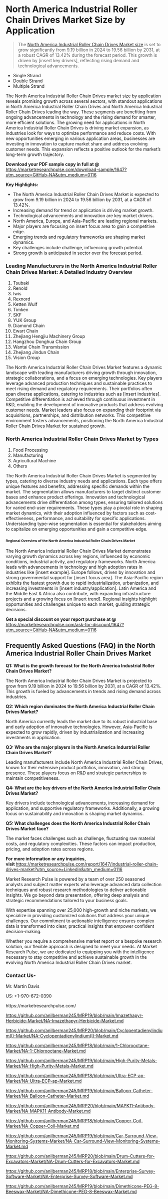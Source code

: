 <h1>North America Industrial Roller Chain Drives Market&nbsp;Size by Application</h1><blockquote><p>The <a href="https://marketresearchpulse.com/download-sample/1647?utm_source=GitHub-NA&amp;utm_medium=0116">North America Industrial Roller Chain Drives Market size</a> is set to grow significantly from 9.19 billion in 2024 to 19.56 billion by 2031, at a robust CAGR of 13.42% during the forecast period. This growth is driven by [insert key drivers], reflecting rising demand and technological advancements.</p></blockquote><ul><li>Single Strand <li> Double Strand <li> Multiple Strand</li></ul><p>The North America Industrial Roller Chain Drives market size by application reveals promising growth across several sectors, with standout applications in North America Industrial Roller Chain Drives and North America Industrial Roller Chain Drives leading the way. These segments are benefiting from ongoing advancements in technology and the rising demand for smarter, more efficient solutions. The growing need for applications in North America Industrial Roller Chain Drives is driving market expansion, as industries look for ways to optimize performance and reduce costs. With new opportunities emerging in various application areas, businesses are investing in innovation to capture market share and address evolving customer needs. This expansion reflects a positive outlook for the market’s long-term growth trajectory.</p><p><strong>Download your PDF sample copy in full at @ </strong><a href="https://marketresearchpulse.com/download-sample/1647?utm_source=GitHub-NA&amp;utm_medium=0116">https://marketresearchpulse.com/download-sample/1647?utm_source=GitHub-NA&amp;utm_medium=0116</a></p><p><strong>Key Highlights: </strong></p><ul><li>The North America Industrial Roller Chain Drives Market is expected to grow from 9.19 billion in 2024 to 19.56 billion by 2031, at a CAGR of 13.42%.</li><li>Increasing demand for trend or application is driving market growth.</li><li>Technological advancements and innovation are key market drivers.</li><li>North America, Europe, and Asia-Pacific are leading regional markets.</li><li>Major players are focusing on insert focus area to gain a competitive edge.</li><li>Emerging trends and regulatory frameworks are shaping market dynamics.</li><li>Key challenges include challenge, influencing growth potential.</li><li>Strong growth is anticipated in sector over the forecast period.</li></ul><h3>Leading Manufacturers in the North America Industrial Roller Chain Drives Market: A Detailed Industry Overview</h3><ol><li>Tsubaki</li><li>Renold</li><li>Iwis</li><li>Rexnord</li><li>Ketten Wulf</li><li>Timken</li><li>SKF</li><li>YUK Group</li><li>Diamond Chain</li><li>Ewart Chain</li><li>Zhejiang Hengjiu Machinery Group</li><li>Hangzhou Donghua Chain Group</li><li>Wantai Chain Transmission</li><li>Zhejiang Jindun Chain</li><li>Vision Group</li></ol><div class="flex max-w-full flex-col flex-grow"><div class="min-h-8 text-message flex w-full flex-col items-end gap-2 whitespace-normal break-words [.text-message+&amp;]:mt-5" dir="auto" data-message-author-role="assistant" data-message-id="fd8432e4-4910-450d-b182-61b7bfb0a01f" data-message-model-slug="gpt-4o"><div class="flex w-full flex-col gap-1 empty:hidden first:pt-[3px]"><div class="markdown prose w-full break-words dark:prose-invert light"><p>The North America Industrial Roller Chain Drives Market features a dynamic landscape with leading manufacturers driving growth through innovation, strategic collaborations, and a focus on emerging technologies. Key players leverage advanced production techniques and sustainable practices to meet rising demand and regulatory requirements. Their portfolios often span diverse applications, catering to industries such as [insert industries]. Competitive differentiation is achieved through continuous investment in R&amp;D, enabling the development of innovative products that address evolving customer needs. Market leaders also focus on expanding their footprint via acquisitions, partnerships, and distribution networks. This competitive environment fosters advancements, positioning the North America Industrial Roller Chain Drives Market for sustained growth.</p></div></div></div></div><h3>North America Industrial Roller Chain Drives Market by Types</h3><ol><li>Food Processing <li> Manufacturing <li> Agricultural Machine <li> Others</li></ol><div class="flex max-w-full flex-col flex-grow"><div class="min-h-8 text-message flex w-full flex-col items-end gap-2 whitespace-normal break-words [.text-message+&amp;]:mt-5" dir="auto" data-message-author-role="assistant" data-message-id="084470be-0bb7-4664-bddf-5156b4f41249" data-message-model-slug="gpt-4o-mini"><div class="flex w-full flex-col gap-1 empty:hidden first:pt-[3px]"><div class="markdown prose w-full break-words dark:prose-invert light"><p>The North America Industrial Roller Chain Drives Market is segmented by types, catering to diverse industry needs and applications. Each type offers unique features and benefits, addressing specific demands within the market. The segmentation allows manufacturers to target distinct customer bases and enhance product offerings. Innovation and technological advancements drive differentiation among types, ensuring tailored solutions for varied end-user requirements. These types play a pivotal role in shaping market dynamics, with their adoption influenced by factors such as cost-effectiveness, performance, and suitability for specific applications. Understanding type-wise segmentation is essential for stakeholders aiming to capitalize on emerging opportunities and gain a competitive edge.</p></div></div></div></div><h3><span style="font-size: 11px;">Regional Overview of the North America Industrial Roller Chain Drives Market</span></h3><div class="flex max-w-full flex-col flex-grow"><div class="min-h-8 text-message flex w-full flex-col items-end gap-2 whitespace-normal break-words [.text-message+&amp;]:mt-5" dir="auto" data-message-author-role="assistant" data-message-id="e9038762-ce64-4e30-91c9-9bd413514231" data-message-model-slug="gpt-4o-mini"><div class="flex w-full flex-col gap-1 empty:hidden first:pt-[3px]"><div class="markdown prose w-full break-words dark:prose-invert light"><p>The North America Industrial Roller Chain Drives Market demonstrates varying growth dynamics across key regions, influenced by economic conditions, industrial activity, and regulatory frameworks. North America leads with advancements in technology and high adoption rates in industries like [insert example]. Europe follows, driven by innovation and strong governmental support for [insert focus area]. The Asia-Pacific region exhibits the fastest growth due to rapid industrialization, urbanization, and increasing investments in [insert industry/application]. Latin America and the Middle East &amp; Africa also contribute, with expanding infrastructure projects and a growing focus on [insert trend]. Regional insights highlight opportunities and challenges unique to each market, guiding strategic decisions.</p></div></div></div></div><p><strong>Get a special discount on your report purchase at @ </strong><a href="https://marketresearchpulse.com/ask-for-discount/1647?utm_source=GitHub-NA&amp;utm_medium=0116">https://marketresearchpulse.com/ask-for-discount/1647?utm_source=GitHub-NA&amp;utm_medium=0116</a></p><h2>Frequently Asked Questions (FAQ) in the North America Industrial Roller Chain Drives Market</h2><p><strong>Q1: What is the growth forecast for the North America Industrial Roller Chain Drives Market?</strong></p><p>The North America Industrial Roller Chain Drives Market is projected to grow from 9.19 billion in 2024 to 19.56 billion by 2031, at a CAGR of 13.42%. This growth is fueled by advancements in trends and rising demand across industries.</p><p><strong>Q2: Which region dominates the North America Industrial Roller Chain Drives Market?</strong></p><p>North America currently leads the market due to its robust industrial base and early adoption of innovative technologies. However, Asia-Pacific is expected to grow rapidly, driven by industrialization and increasing investments in application.</p><p><strong>Q3: Who are the major players in the North America Industrial Roller Chain Drives Market?</strong></p><p>Leading manufacturers include North America Industrial Roller Chain Drives, known for their extensive product portfolios, innovation, and strong presence. These players focus on R&amp;D and strategic partnerships to maintain competitiveness.</p><p><strong>Q4: What are the key drivers of the North America Industrial Roller Chain Drives Market?</strong></p><p>Key drivers include technological advancements, increasing demand for application, and supportive regulatory frameworks. Additionally, a growing focus on sustainability and innovation is shaping market dynamics.</p><p><strong>Q5: What challenges does the North America Industrial Roller Chain Drives Market face?</strong></p><p>The market faces challenges such as challenge, fluctuating raw material costs, and regulatory complexities. These factors can impact production, pricing, and adoption rates across regions.</p><p><strong>For more information or any inquiries, visit&nbsp;</strong><a href="https://marketresearchpulse.com/report/1647/industrial-roller-chain-drives-market?utm_source=Linkedin&utm_medium=0116">https://marketresearchpulse.com/report/1647/industrial-roller-chain-drives-market?utm_source=Linkedin&utm_medium=0116</a></p><p>Market Research Pulse is powered by a team of over 250 seasoned analysts and subject matter experts who leverage advanced data collection techniques and robust research methodologies to deliver actionable insights. We go beyond data presentation, offering deep analysis and strategic recommendations tailored to your business goals.</p><p>With expertise spanning over 25,000 high-growth and niche markets, we specialize in providing customized solutions that address your unique challenges. Our commitment to actionable intelligence ensures complex data is transformed into clear, practical insights that empower confident decision-making.</p><p>Whether you require a comprehensive market report or a bespoke research solution, our flexible approach is designed to meet your needs. At Market Research Pulse, we are dedicated to equipping you with the intelligence necessary to stay competitive and achieve sustainable growth in the evolving North America Industrial Roller Chain Drives market.</p><h3><strong>Contact Us-</strong></h3><p>Mr. Martin Davis</p><p>US: +1-970-672-0390</p><p>https://marketresearchpulse.com/</p><p><a href="https://github.com/anilberman245/MRP19/blob/main/Imazethapyr-Herbicide-Market/NA-Imazethapyr-Herbicide-Market.md">https://github.com/anilberman245/MRP19/blob/main/Imazethapyr-Herbicide-Market/NA-Imazethapyr-Herbicide-Market.md</a></p><p><a href="https://github.com/anilberman245/MRP20/blob/main/Cyclopentadienylindium(I)-Market/NA-Cyclopentadienylindium(I)-Market.md">https://github.com/anilberman245/MRP20/blob/main/Cyclopentadienylindium(I)-Market/NA-Cyclopentadienylindium(I)-Market.md</a></p><p><a href="https://github.com/anilberman245/MRP18/blob/main/1-Chlorooctane-Market/NA-1-Chlorooctane-Market.md">https://github.com/anilberman245/MRP18/blob/main/1-Chlorooctane-Market/NA-1-Chlorooctane-Market.md</a></p><p><a href="https://github.com/anilberman245/MRP19/blob/main/High-Purity-Metals-Market/NA-High-Purity-Metals-Market.md">https://github.com/anilberman245/MRP19/blob/main/High-Purity-Metals-Market/NA-High-Purity-Metals-Market.md</a></p><p><a href="https://github.com/anilberman245/MRP18/blob/main/Ultra-ECP-ap-Market/NA-Ultra-ECP-ap-Market.md">https://github.com/anilberman245/MRP18/blob/main/Ultra-ECP-ap-Market/NA-Ultra-ECP-ap-Market.md</a></p><p><a href="https://github.com/anilberman245/MRP19/blob/main/Balloon-Catheter-Market/NA-Balloon-Catheter-Market.md">https://github.com/anilberman245/MRP19/blob/main/Balloon-Catheter-Market/NA-Balloon-Catheter-Market.md</a></p><p><a href="https://github.com/anilberman245/MRP20/blob/main/MAPK11-Antibody-Market/NA-MAPK11-Antibody-Market.md">https://github.com/anilberman245/MRP20/blob/main/MAPK11-Antibody-Market/NA-MAPK11-Antibody-Market.md</a></p><p><a href="https://github.com/anilberman245/MRP18/blob/main/Copper-Coil-Market/NA-Copper-Coil-Market.md">https://github.com/anilberman245/MRP18/blob/main/Copper-Coil-Market/NA-Copper-Coil-Market.md</a></p><p><a href="https://github.com/anilberman245/MRP19/blob/main/Car-Surround-View-Monitoring-Systems-Market/NA-Car-Surround-View-Monitoring-Systems-Market.md">https://github.com/anilberman245/MRP19/blob/main/Car-Surround-View-Monitoring-Systems-Market/NA-Car-Surround-View-Monitoring-Systems-Market.md</a></p><p><a href="https://github.com/anilberman245/MRP20/blob/main/Drum-Cutters-for-Excavators-Market/NA-Drum-Cutters-for-Excavators-Market.md">https://github.com/anilberman245/MRP20/blob/main/Drum-Cutters-for-Excavators-Market/NA-Drum-Cutters-for-Excavators-Market.md</a></p><p><a href="https://github.com/anilberman245/MRP18/blob/main/Enterprise-Survey-Software-Market/NA-Enterprise-Survey-Software-Market.md">https://github.com/anilberman245/MRP18/blob/main/Enterprise-Survey-Software-Market/NA-Enterprise-Survey-Software-Market.md</a></p><p><a href="https://github.com/anilberman245/MRP19/blob/main/Dimethicone-PEG-8-Beeswax-Market/NA-Dimethicone-PEG-8-Beeswax-Market.md">https://github.com/anilberman245/MRP19/blob/main/Dimethicone-PEG-8-Beeswax-Market/NA-Dimethicone-PEG-8-Beeswax-Market.md</a></p>
